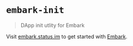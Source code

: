 # `embark-init`

> DApp init utlity for Embark

Visit [embark.status.im](https://embark.status.im/) to get started with
[Embark](https://github.com/embark-framework/embark).
